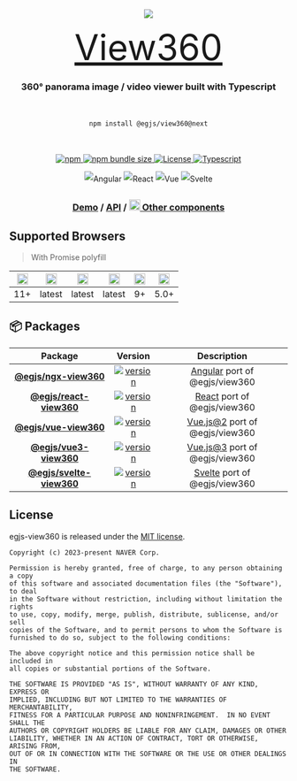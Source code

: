 <div align="center" style="padding: 60px 0 0;">

![](https://user-images.githubusercontent.com/3903575/38671092-6a4494a0-3e85-11e8-9eca-9619a2545801.gif)

<div style="max-width: 100%; font-size: 64px;">
  <a href="https://naver.github.io/egjs-view360/">View360</a>
</div>

<h3 align="center" style="max-width: 100%;">
360° panorama image / video viewer built with Typescript
</h3>

<div style="display: inline-block; max-width: 400px; padding: 20px 0">

```shell
npm install @egjs/view360@next
```

</div>
</div>

<p align="center" style="max-width: 100%;">
  <a href="https://www.npmjs.com/package/@egjs/view360" target="_blank" rel="noopener noreferrer">
    <img alt="npm" src="https://img.shields.io/npm/v/@egjs/view360/next?logo=npm"></img>
  </a>
  <a href="https://www.npmjs.com/package/@egjs/view360" target="_blank" rel="noopener noreferrer">
    <img alt="npm bundle size" src="https://img.shields.io/bundlephobia/minzip/@egjs/view360?label=%F0%9F%92%BE%20minzipped"></img>
  </a>
  <a href="https://github.com/naver/egjs-view360/blob/master/LICENSE" target="_blank" rel="noopener noreferrer">
    <img alt="License" src="https://img.shields.io/github/license/naver/egjs-view360?label=%F0%9F%93%9C%20license" />
  </a>
  <a href="https://www.typescriptlang.org/" target="_blank" rel="noopener noreferrer">
    <img alt="Typescript" src="https://img.shields.io/static/v1.svg?label=&message=TypeScript&color=294E80&style=flat-square&logo=typescript" />
  </a>
</p>

<p align="center" style="line-height: 2;">
  <img alt="Angular" src="https://img.shields.io/static/v1.svg?label=&message=Angular&style=flat-square&logo=Angular&color=dd0031" />
  <img alt="React" src="https://img.shields.io/static/v1.svg?label=&message=React&style=flat-square&logo=React&logoColor=white&color=61dafb" />
  <img alt="Vue" src="https://img.shields.io/static/v1.svg?label=&message=Vue&style=flat-square&logo=Vue.js&logoColor=white&color=42b883" />
  <img alt="Svelte" src="https://img.shields.io/static/v1.svg?label=&message=Svelte&style=flat-square&logo=svelte&logoColor=white&color=FF3E00" />
</p>

<h3 align="center">
  <a href="https://naver.github.io/egjs-view360/">Demo</a> / <a href="https://naver.github.io/egjs-view360/docs/api/Class/View360">API</a> / <a href="https://naver.github.io/egjs/"><img height="20" src="https://naver.github.io/egjs/img/logo.svg"/> Other components</a>
</h3>

## Supported Browsers
> With Promise polyfill

|<img width="20" src="https://simpleicons.org/icons/internetexplorer.svg" alt="IE" />|<img width="20" src="https://simpleicons.org/icons/googlechrome.svg" alt="Chrome" />|<img width="20" src="https://simpleicons.org/icons/firefoxbrowser.svg" alt="Firefox" />|<img width="20" src="https://simpleicons.org/icons/safari.svg" alt="Safari" />|<img width="20" src="https://simpleicons.org/icons/apple.svg" alt="iOS" />|<img width="20" src="https://simpleicons.org/icons/android.svg" alt="Android" />|
|---|---|---|---|---|---|
|11+|latest|latest|latest|9+|5.0+|

## 📦 Packages
|Package|Version|Description|
|:-----:|:-----:|:-----:|
|[**@egjs/ngx-view360**](https://github.com/naver/egjs-view360/blob/master/packages/ngx-view360/README.md)|<a href="https://www.npmjs.com/package/@egjs/ngx-view360/next" target="_blank"><img src="https://img.shields.io/npm/v/@egjs/ngx-view360/next?style=flat-square&color=dd0031&label=%F0%9F%94%96" alt="version" /></a>|[Angular](https://angular.io/) port of @egjs/view360|
|[**@egjs/react-view360**](https://github.com/naver/egjs-view360/blob/master/packages/react-view360/README.md)|<a href="https://www.npmjs.com/package/@egjs/react-view360" target="_blank"><img src="https://img.shields.io/npm/v/@egjs/react-view360/next?style=flat-square&color=00d8ff&label=%F0%9F%94%96" alt="version" /></a>|[React](https://reactjs.org/) port of @egjs/view360|
|[**@egjs/vue-view360**](https://github.com/naver/egjs-view360/blob/master/packages/vue-view360/README.md)|<a href="https://www.npmjs.com/package/@egjs/vue-view360" target="_blank"><img src="https://img.shields.io/npm/v/@egjs/vue-view360/next?style=flat-square&color=42b883&label=%F0%9F%94%96" alt="version" /></a>|[Vue.js@2](https://vuejs.org/v2/guide/index.html) port of @egjs/view360|
|[**@egjs/vue3-view360**](https://github.com/naver/egjs-view360/blob/master/packages/vue3-view360/README.md)|<a href="https://www.npmjs.com/package/@egjs/vue3-view360" target="_blank"><img src="https://img.shields.io/npm/v/@egjs/vue3-view360/next?style=flat-square&color=42b883&label=%F0%9F%94%96" alt="version" /></a>|[Vue.js@3](https://v3.vuejs.org/) port of @egjs/view360|
|[**@egjs/svelte-view360**](https://github.com/naver/egjs-view360/blob/master/packages/svelte-view360/README.md)|<a href="https://www.npmjs.com/package/@egjs/svelte-view360" target="_blank"><img src="https://img.shields.io/npm/v/@egjs/svelte-view360/next?style=flat-square&color=FF3E00&label=%F0%9F%94%96" alt="version" /></a>|[Svelte](https://svelte.dev/) port of @egjs/view360|

## License
egjs-view360 is released under the [MIT license](https://github.com/naver/egjs-view360/blob/master/LICENSE).


```
Copyright (c) 2023-present NAVER Corp.

Permission is hereby granted, free of charge, to any person obtaining a copy
of this software and associated documentation files (the "Software"), to deal
in the Software without restriction, including without limitation the rights
to use, copy, modify, merge, publish, distribute, sublicense, and/or sell
copies of the Software, and to permit persons to whom the Software is
furnished to do so, subject to the following conditions:

The above copyright notice and this permission notice shall be included in
all copies or substantial portions of the Software.

THE SOFTWARE IS PROVIDED "AS IS", WITHOUT WARRANTY OF ANY KIND, EXPRESS OR
IMPLIED, INCLUDING BUT NOT LIMITED TO THE WARRANTIES OF MERCHANTABILITY,
FITNESS FOR A PARTICULAR PURPOSE AND NONINFRINGEMENT.  IN NO EVENT SHALL THE
AUTHORS OR COPYRIGHT HOLDERS BE LIABLE FOR ANY CLAIM, DAMAGES OR OTHER
LIABILITY, WHETHER IN AN ACTION OF CONTRACT, TORT OR OTHERWISE, ARISING FROM,
OUT OF OR IN CONNECTION WITH THE SOFTWARE OR THE USE OR OTHER DEALINGS IN
THE SOFTWARE.
```
